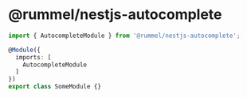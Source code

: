 # @rummel/nestjs-autocomplete

```ts
import { AutocompleteModule } from '@rummel/nestjs-autocomplete';

@Module({
  imports: [
    AutocompleteModule
  ]
})
export class SomeModule {}
```
